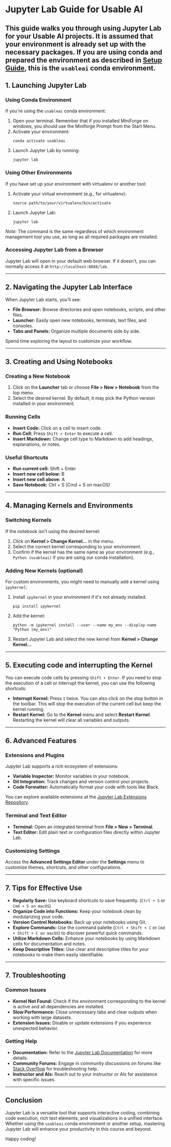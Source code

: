 # Jupyter Lab Guide for Usable AI

This guide walks you through using Jupyter Lab for your Usable AI projects. It is assumed that your environment is already set up with the necessary packages. If you are using conda and prepared the environment as described in [Setup Guide](m00-setup/class.md), this is the `usableai` conda environment.
---

## 1. Launching Jupyter Lab

### Using Conda Environment
If you're using the `usableai` conda environment:
1. Open your terminal. Remember that if you installed MiniForge on windows, you should use the Miniforge Prompt from the Start Menu.
2. Activate your environment:
    ```
    conda activate usableai
    ```
3. Launch Jupyter Lab by running:
    ```
    jupyter lab
    ```

### Using Other Environments
If you have set up your environment with virtualenv or another tool:
1. Activate your virtual environment (e.g., for virtualenv):
    ```
    source path/to/your/virtualenv/bin/activate
    ```
2. Launch Jupyter Lab:
    ```
    jupyter lab
    ```

*Note:* The command is the same regardless of which environment management tool you use, as long as all required packages are installed.

### Accessing Jupyter Lab from a Browser
Jupyter Lab will open in your default web browser. If it doesn't, you can normally access it at `http://localhost:8888/lab`.

---

## 2. Navigating the Jupyter Lab Interface

When Jupyter Lab starts, you'll see:
- **File Browser:** Browse directories and open notebooks, scripts, and other files.
- **Launcher:** Easily open new notebooks, terminals, text files, and consoles.
- **Tabs and Panels:** Organize multiple documents side by side.

Spend time exploring the layout to customize your workflow.

---

## 3. Creating and Using Notebooks

### Creating a New Notebook
1. Click on the **Launcher** tab or choose **File > New > Notebook** from the top menu.
2. Select the desired kernel. By default, it may pick the Python version installed in your environment.

### Running Cells
- **Insert Code:** Click on a cell to insert code.
- **Run Cell:** Press `Shift + Enter` to execute a cell.
- **Insert Markdown:** Change cell type to Markdown to add headings, explanations, or notes.

### Useful Shortcuts
- **Run current cell:** Shift + Enter
- **Insert new cell below:** B
- **Insert new cell above:** A
- **Save Notebook:** Ctrl + S (Cmd + S on macOS)

---

## 4. Managing Kernels and Environments

### Switching Kernels
If the notebook isn’t using the desired kernel:
1. Click on **Kernel > Change Kernel...** in the menu.
2. Select the correct kernel corresponding to your environment.
3. Confirm if the kernel has the same name as your environment (e.g., `Python (usableai)` if you are using our conda installation).

### Adding New Kernels (optional)
For custom environments, you might need to manually add a kernel using `ipykernel`:
1. Install `ipykernel` in your environment if it's not already installed.
    ```
    pip install ipykernel
    ```
2. Add the kernel:
    ```
    python -m ipykernel install --user --name my_env --display-name "Python (my_env)"
    ```
3. Restart Jupyter Lab and select the new kernel from **Kernel > Change Kernel...**

---

## 5. Executing code and interrupting the Kernel
You can execute code cells by pressing `Shift + Enter`. If you need to stop the execution of a cell or interrupt the kernel, you can use the following shortcuts:
- **Interrupt Kernel:** Press `I` twice. You can also click on the stop button in the toolbar. This will stop the execution of the current cell but keep the kernel running.
- **Restart Kernel:** Go to the **Kernel** menu and select **Restart Kernel**. Restarting the kernel will clear all variables and outputs.

---

## 6. Advanced Features

### Extensions and Plugins
Jupyter Lab supports a rich ecosystem of extensions:
- **Variable Inspector:** Monitor variables in your notebook.
- **Git Integration:** Track changes and version control your projects.
- **Code Formatter:** Automatically format your code with tools like Black.

You can explore available extensions at the [Jupyter Lab Extensions Repository](https://github.com/jupyterlab/jupyterlab).

### Terminal and Text Editor
- **Terminal:** Open an integrated terminal from **File > New > Terminal**.
- **Text Editor:** Edit plain text or configuration files directly within Jupyter Lab.

### Customizing Settings
Access the **Advanced Settings Editor** under the **Settings** menu to customize themes, shortcuts, and other configurations.

---

## 7. Tips for Effective Use

- **Regularly Save:** Use keyboard shortcuts to save frequently. (`Ctrl + S` or `Cmd + S on macOS`)
- **Organize Code into Functions:** Keep your notebook clean by modularizing your code.
- **Version Control Notebooks:** Back up your notebooks using Git.
- **Explore Commands:** Use the command palette (`Ctrl + Shift + C` or `Cmd + Shift + C on macOS`) to discover powerful quick commands.
- **Utilize Markdown Cells:** Enhance your notebooks by using Markdown cells for documentation and notes.
- **Keep Descriptive Titles:** Use clear and descriptive titles for your notebooks to make them easily identifiable.

---

## 7. Troubleshooting

### Common Issues
- **Kernel Not Found:** Check if the environment corresponding to the kernel is active and all dependencies are installed.
- **Slow Performance:** Close unnecessary tabs and clear outputs when working with large datasets.
- **Extension Issues:** Disable or update extensions if you experience unexpected behavior.

### Getting Help
- **Documentation:** Refer to the [Jupyter Lab Documentation](https://jupyterlab.readthedocs.io/) for more details.
- **Community Forums:** Engage in community discussions on forums like [Stack Overflow](https://stackoverflow.com/) for troubleshooting help.
- **Instructor and AIs:** Reach out to your instructor or AIs for assistance with specific issues.

---

## Conclusion

Jupyter Lab is a versatile tool that supports interactive coding, combining code execution, rich text elements, and visualizations in a unified interface. Whether using the `usableai` conda environment or another setup, mastering Jupyter Lab will enhance your productivity in this course and beyond.

Happy coding!
